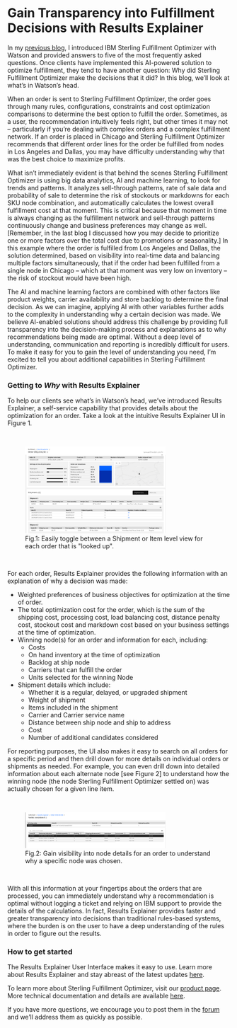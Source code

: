 # Gain Transparency into Fulfillment  Decisions with Results Explainer

In my [previous blog](https://community.ibm.com/community/user/supplychain/blogs/anum-valliani1/2019/08/28/take-the-next-step-add-ai-to-ibm-order-management?CommunityKey=dd15f3ff-b6c6-4b0a-8248-169fc0c994ed&Tab=), I introduced IBM Sterling Fulfillment Optimizer with Watson and provided answers to five of the most frequently asked questions. Once clients have implemented this AI-powered solution to optimize fulfillment, they tend to have another question: Why did Sterling Fulfillment Optimizer make the decisions that it did? In this blog, we’ll look at what’s in Watson’s head.

When an order is sent to Sterling Fulfillment Optimizer, the order goes through many rules, configurations, constraints and cost optimization comparisons to determine the best option to fulfill the order. Sometimes, as a user, the recommendation intuitively feels right, but other times it may not – particularly if you’re dealing with complex orders and a complex fulfillment network. If an order is placed in Chicago and Sterling Fulfillment Optimizer recommends that different order lines for the order be fulfilled from nodes in Los Angeles and Dallas, you may have difficulty understanding why that was the best choice to maximize profits.

What isn’t immediately evident is that behind the scenes Sterling Fulfillment Optimizer is using big data analytics, AI and machine learning, to look for trends and patterns. It analyzes sell-through patterns, rate of sale data and probability of sale to determine the risk of stockouts or markdowns for each SKU node combination, and automatically calculates the lowest overall fulfillment cost at that moment. This is critical because that moment in time is always changing as the fulfillment network and sell-through patterns continuously change and business preferences may change as well. [Remember, in the last blog I discussed how you may decide to prioritize one or more factors over the total cost due to promotions or seasonality.] In this example where the order is fulfilled from Los Angeles and Dallas, the solution determined, based on visibility into real-time data and balancing multiple factors simultaneously, that if the order had been fulfilled from a single node in Chicago – which at that moment was very low on inventory – the risk of stockout would have been high.

The AI and machine learning factors are combined with other factors like product weights, carrier availability and store backlog to determine the final decision. As we can imagine, applying AI with other variables further adds to the complexity in understanding why a certain decision was made. We believe AI-enabled solutions should address this challenge by providing full transparency into the decision-making process and explanations as to why recommendations being made are optimal. Without a deep level of understanding, communication and reporting is incredibly difficult for users. To make it easy for you to gain the level of understanding you need, I’m excited to tell you about additional capabilities in Sterling Fulfillment Optimizer.

### Getting to <i>Why</i> with Results Explainer

To help our clients see what’s in Watson’s head, we’ve introduced Results Explainer, a self-service capability that provides details about the optimization for an order. Take a look at the intuitive Results Explainer UI in Figure 1.

&ensp;

<figure>
<html>
<head>
<meta name="viewport" content="width=device-width, initial-scale=1">
</head>
<body>


<img src="./images/fig1.png" style="width:75%;">

</body>
</html>
<figcaption>Fig.1:  Easily toggle between a Shipment or Item level view for each  order that  is "looked up".</figcaption>
</figure>

&ensp;

For each order, Results Explainer provides the following information with an explanation of why a decision was made:


<ul>
<li>Weighted preferences of business objectives for optimization at the time of order.</li>
<li>The total optimization cost for the order, which is the sum of the shipping cost, processing cost, load balancing cost, distance penalty cost, stockout cost and markdown cost based on your business settings at the time of optimization.</li>
<li>Winning node(s) for an order and information for each, including:
	<ul>
		<li>Costs</li>
		<li>On hand inventory at the time of optimization</li>
		<li>Backlog at ship node</li>
		<li>Carriers that can fulfill the order</li>
		<li>Units selected for the winning Node</li>
	</ul>
</li>
<li>Shipment details which include:
	<ul>
		<li>Whether it is a regular, delayed, or upgraded shipment</li>
		<li>Weight of shipment</li>
		<li>Items included in the shipment</li>
		<li>Carrier and Carrier service name</li>
		<li>Distance between ship node and ship to address</li>
		<li>Cost</li>
		<li>Number of additional candidates considered</li>
	</ul>
</li>
</ul>

For reporting purposes, the UI also makes it easy to search on all orders for a specific period and then drill down for more details on individual orders or shipments as needed. For example, you can even drill down into detailed information about each alternate node [see Figure 2] to understand how the winning node (the node Sterling Fulfillment Optimizer settled on) was actually chosen for a given line item.

&ensp;

<figure>
<html>
<head>
<meta name="viewport" content="width=device-width, initial-scale=1">
</head>
<body>


<img src="./images/fig2.png" style="width:75%;">

</body>
</html>
<figcaption>Fig.2:  Gain visibility into node details for an order to understand why a specific node was chosen.</figcaption>
</figure>

&ensp;

With all this information at your fingertips about the orders that are processed, you can immediately understand why a recommendation is optimal without logging a ticket and relying on IBM support to provide the details of the calculations. In fact, Results Explainer provides faster and greater transparency into decisions than traditional rules-based systems, where the burden is on the user to have a deep understanding of the rules in order to figure out the results.

### How to get started

The Results Explainer User Interface makes it easy to use. Learn more about Results Explainer and stay abreast of the latest updates [here](https://www.ibm.com/support/knowledgecenter/SSZMC6/com.ibm.help.orderoptimizer.doc/Overview/ResultsExplainer.html).

To learn more about Sterling Fulfillment Optimizer, visit our [product page](https://www.ibm.com/us-en/marketplace/omni-channel-fulfillment). More technical documentation and details are available [here](https://developer.ibm.com/api/view/orderoptimizer-prod:ibm-watson-order-optimizer:title-IBM_Watson_Order_Optimizer#Overview).

If you have more questions, we encourage you to post them in the [forum](https://community.ibm.com/community/user/supplychain/communities/community-home/digestviewer?communitykey=dd15f3ff-b6c6-4b0a-8248-169fc0c994ed&tab=digestviewer) and we’ll address them as quickly as possible.
